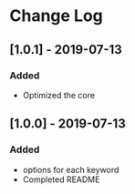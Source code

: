 # Change Log

## [1.0.1] - 2019-07-13
### Added
- Optimized the core

## [1.0.0] - 2019-07-13
### Added
- options for each keyword
- Completed README